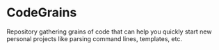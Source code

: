 # CodeGrains

Repository gathering grains of code that can help you quickly start new personal projects like parsing 
command lines, templates, etc.

